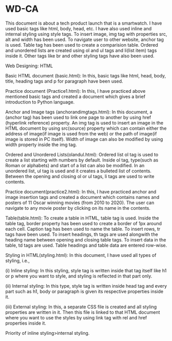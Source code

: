 # WD-CA
This document is about a tech product launch that is a smartwatch.
I have used basic tags like html, body, head, etc.
I have also used inline and internal styling using style tags.
To insert image, img tag with properties src, alt and width has been used.
To navigate user to other website, anchor tag is used.
Table tag has been used to create a comparision table.
Ordered and unordered lists are created using ol and ul tags and li(list item) tags inside it.
Other tags like br and other styling tags have also been used.

Web Designing: HTML

Basic HTML document (basic.html): In this, basic tags like html, head, body, title, heading tags and p for paragraph have been used.

Practice document (Practice1.html): In this, I have practiced above mentioned basic tags and created a document which gives a brief introduction to Python language.

Anchor and Image tags (anchorandimgtags.html): In this document, a (anchor tag) has been used to link one page to another by using href (hyperlink reference) property. An img tag is used to insert an image in the HTML document by using src(source) property which can contain either the address of image(if image is used from the web) or the path of image(if image is stored in PC itself). Width of image can also be modified by using width property inside the img tag.

Ordered and Unordered Lists(olandul.html): Ordered list ol tag is used to create a list starting with numbers by default. Inside ol tag, type(such as Roman or alphabets) and start of a list can also be modified. In an unordered list, ul tag is used and it creates a bulleted list of contents. Between the opening and closing ol or ul tags, li tags are used to write contents.

Practice document(practice2.html): In this, I have practiced anchor and image insertion tags and created a document which contains names and posters of 11 Oscar winning movies (from 2010 to 2020). The user can navigate to any movie poster by clicking on its name in the contents.

Table(table.html): To create a table in HTML, table tag is used. Inside the table tag, border property has been used to create a border of 1px around each cell. Caption tag has been used to name the table. To insert rows, tr tags have been used. To insert headings, th tags are used alongwith the heading name between opening and closing table tags. To insert data in the table, td tags are used. Table headings and table data are entered row-wise.

Styling in HTML(styling.html): In this document, I have used all types of styling, i.e.,

(i) Inline styling: In this styling, style tag is written inside that tag itself like h1 or p where you want to style, and styling is reflected in that part only.

(ii) Internal styling: In this type, style tag is written inside head tag and every part such as h1, body or paragraph is given its respective properties inside it.

(iii) External styling: In this, a separate CSS file is created and all styling properties are written in it. Then this file is linked to that HTML document where you want to use the styles by using link tag with rel and href properties inside it.

Priority of inline styling>internal styling.
